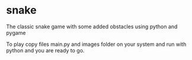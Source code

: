 # snake
The classic snake game with some added obstacles using python and pygame 


To play copy files main.py and images folder on your system and run with python and you are ready to go.
